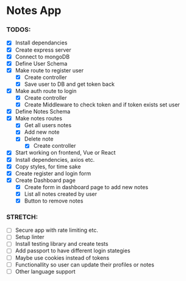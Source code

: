# Notes App

### TODOS:

- [x] Install dependancies
- [x] Create express server
- [x] Connect to mongoDB
- [x] Define User Schema
- [x] Make route to register user
  - [x] Create controller
  - [x] Save user to DB and get token back
- [x] Make auth route to login
  - [x] Create controller
  - [x] Create Middleware to check token and if token exists set user
- [x] Define Notes Schema
- [x] Make notes routes
  - [x] Get all users notes
  - [x] Add new note
  - [x] Delete note
    - [x] Create controller
- [x] Start working on frontend, Vue or React
- [x] Install dependencies, axios etc.
- [x] Copy styles, for time sake
- [x] Create register and login form
- [x] Create Dashboard page
  - [x] Create form in dashboard page to add new notes
  - [x] List all notes created by user
  - [x] Button to remove notes

### STRETCH:

- [ ] Secure app with rate limiting etc.
- [ ] Setup linter
- [ ] Install testing library and create tests
- [ ] Add passport to have different login stategies
- [ ] Maybe use cookies instead of tokens
- [ ] Functionallity so user can update their profiles or notes
- [ ] Other language support
